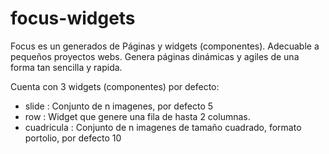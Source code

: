 # focus-widgets
Focus es un generados de Páginas y widgets (componentes). Adecuable a pequeños proyectos webs.
Genera páginas dinámicas y agiles de una forma tan sencilla y rapida. 

Cuenta con 3 widgets (componentes) por defecto:
* slide : Conjunto de n imagenes, por defecto 5
* row : Widget que genere una fila de hasta 2 columnas.
* cuadricula : Conjunto de n imagenes de tamaño cuadrado, formato portolio, por defecto 10



